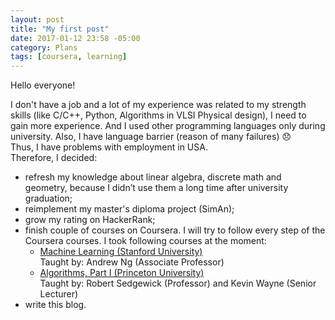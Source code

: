 ```yaml
---
layout: post
title: "My first post"
date: 2017-01-12 23:58 -05:00
category: Plans
tags: [coursera, learning]
---
```


Hello everyone!

I don't have a job and a lot of my experience was related to my strength skills (like  C/C++, Python, Algorithms in VLSI Physical design), I need to gain more experience. And I used other programming languages only during university. Also, I have language barrier (reason of many failures) :disappointed:  
Thus, I have problems with employment in USA.  
Therefore, I decided:

- refresh my knowledge about linear algebra, discrete math and geometry, because I didn’t use them a long time after university graduation;
- reimplement my master's diploma project (SimAn);
- grow my rating on HackerRank;
- finish couple of courses on Сoursera. I will try to follow every step of the Coursera courses. I took following courses at the moment:  
  - [Machine Learning (Stanford University)](https://www.coursera.org/learn/machine-learning)  
Taught by: Andrew Ng (Associate Professor)  
  - [Algorithms, Part I (Princeton University)](https://www.coursera.org/learn/algorithms-part1)  
Taught by: Robert Sedgewick (Professor) and Kevin Wayne (Senior Lecturer)
- write this blog.